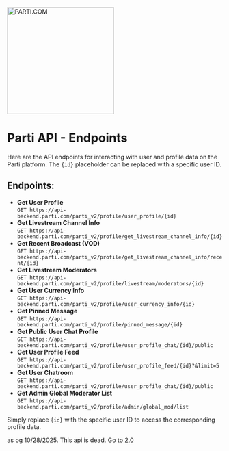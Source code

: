 <!DOCTYPE html>
<html lang="en">
<head>
    <meta charset="UTF-8">
    <meta name="viewport" content="width=device-width, initial-scale=1.0">
</head>
<body>
    <img src="https://github.com/user-attachments/assets/8aefdbc2-8e48-43e9-a549-6df85a4424ac" alt="PARTI.COM" width="250" height="250">
    <h1>Parti API - Endpoints</h1>
    <p>Here are the API endpoints for interacting with user and profile data on the Parti platform. The <code>{id}</code> placeholder can be replaced with a specific user ID.</p>
    <h2>Endpoints:</h2>
    <ul>
        <li><b>Get User Profile</b><br>
            <code>GET https://api-backend.parti.com/parti_v2/profile/user_profile/{id}</code>
        </li>
        <li><b>Get Livestream Channel Info</b><br>
            <code>GET https://api-backend.parti.com/parti_v2/profile/get_livestream_channel_info/{id}</code>
        </li>
        <li><b>Get Recent Broadcast (VOD)</b><br>
            <code>GET https://api-backend.parti.com/parti_v2/profile/get_livestream_channel_info/recent/{id}</code>
        </li>
        <li><b>Get Livestream Moderators</b><br>
            <code>GET https://api-backend.parti.com/parti_v2/profile/livestream/moderators/{id}</code>
        </li>
        <li><b>Get User Currency Info</b><br>
            <code>GET https://api-backend.parti.com/parti_v2/profile/user_currency_info/{id}</code>
        </li>
        <li><b>Get Pinned Message</b><br>
            <code>GET https://api-backend.parti.com/parti_v2/profile/pinned_message/{id}</code>
        </li>
        <li><b>Get Public User Chat Profile</b><br>
            <code>GET https://api-backend.parti.com/parti_v2/profile/user_profile_chat/{id}/public</code>
        </li>
        <li><b>Get User Profile Feed</b><br>
            <code>GET https://api-backend.parti.com/parti_v2/profile/user_profile_feed/{id}?&limit=5</code>
        </li>
        <li><b>Get User Chatroom</b><br>
            <code>GET https://api-backend.parti.com/parti_v2/profile/user_profile_chat/{id}/public</code>
        </li>
        <li><b>Get Admin Global Moderator List</b><br>
            <code>GET https://api-backend.parti.com/parti_v2/profile/admin/global_mod/list</code>
        </li>
    </ul>
    <p>Simply replace <code>{id}</code> with the specific user ID to access the corresponding profile data.</p>
    <p>as og 10/28/2025. This api is dead. Go to <a href="https://github.com/Riotcoke123/PARTI.COMAPIV2">2.0</a>
</body>
</html>
